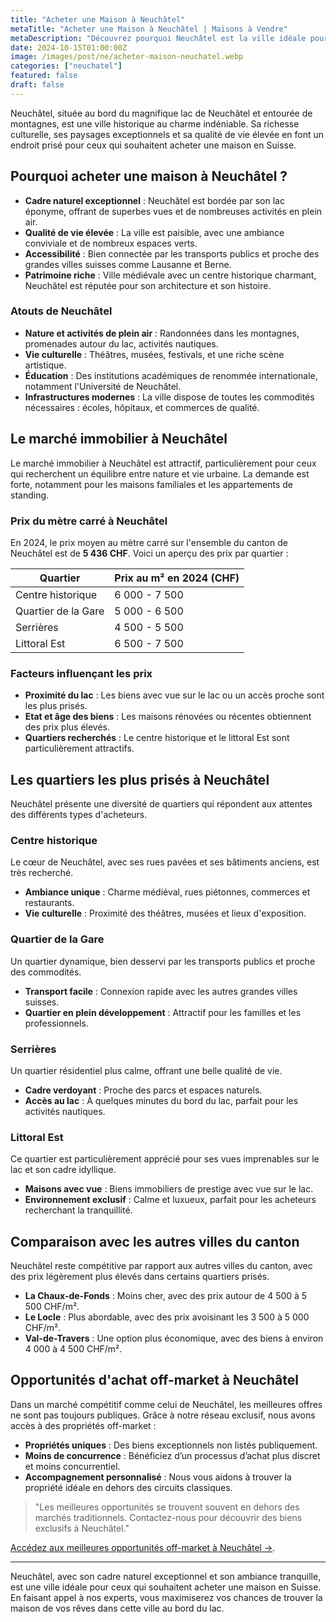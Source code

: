 ```yaml
---
title: "Acheter une Maison à Neuchâtel"
metaTitle: "Acheter une Maison à Neuchâtel | Maisons à Vendre"
metaDescription: "Découvrez pourquoi Neuchâtel est la ville idéale pour acheter une maison. Explorez le marché immobilier local, les quartiers prisés et nos conseils pour réussir votre achat."
date: 2024-10-15T01:00:00Z
image: /images/post/ne/acheter-maison-neuchatel.webp
categories: ["neuchatel"]
featured: false
draft: false
---
```


Neuchâtel, située au bord du magnifique lac de Neuchâtel et entourée de montagnes, est une ville historique au charme indéniable. Sa richesse culturelle, ses paysages exceptionnels et sa qualité de vie élevée en font un endroit prisé pour ceux qui souhaitent acheter une maison en Suisse.

## Pourquoi acheter une maison à Neuchâtel ?

- **Cadre naturel exceptionnel** : Neuchâtel est bordée par son lac éponyme, offrant de superbes vues et de nombreuses activités en plein air.
- **Qualité de vie élevée** : La ville est paisible, avec une ambiance conviviale et de nombreux espaces verts.
- **Accessibilité** : Bien connectée par les transports publics et proche des grandes villes suisses comme Lausanne et Berne.
- **Patrimoine riche** : Ville médiévale avec un centre historique charmant, Neuchâtel est réputée pour son architecture et son histoire.

### Atouts de Neuchâtel
- **Nature et activités de plein air** : Randonnées dans les montagnes, promenades autour du lac, activités nautiques.
- **Vie culturelle** : Théâtres, musées, festivals, et une riche scène artistique.
- **Éducation** : Des institutions académiques de renommée internationale, notamment l'Université de Neuchâtel.
- **Infrastructures modernes** : La ville dispose de toutes les commodités nécessaires : écoles, hôpitaux, et commerces de qualité.

## Le marché immobilier à Neuchâtel

Le marché immobilier à Neuchâtel est attractif, particulièrement pour ceux qui recherchent un équilibre entre nature et vie urbaine. La demande est forte, notamment pour les maisons familiales et les appartements de standing.

### Prix du mètre carré à Neuchâtel

En 2024, le prix moyen au mètre carré sur l'ensemble du canton de Neuchâtel est de **5 436 CHF**. Voici un aperçu des prix par quartier :

| Quartier                | Prix au m² en 2024 (CHF) |
|-------------------------|--------------------------|
| Centre historique        | 6 000 - 7 500            |
| Quartier de la Gare      | 5 000 - 6 500            |
| Serrières                | 4 500 - 5 500            |
| Littoral Est             | 6 500 - 7 500            |

### Facteurs influençant les prix
- **Proximité du lac** : Les biens avec vue sur le lac ou un accès proche sont les plus prisés.
- **Etat et âge des biens** : Les maisons rénovées ou récentes obtiennent des prix plus élevés.
- **Quartiers recherchés** : Le centre historique et le littoral Est sont particulièrement attractifs.

## Les quartiers les plus prisés à Neuchâtel

Neuchâtel présente une diversité de quartiers qui répondent aux attentes des différents types d'acheteurs.

### Centre historique

Le cœur de Neuchâtel, avec ses rues pavées et ses bâtiments anciens, est très recherché.

- **Ambiance unique** : Charme médiéval, rues piétonnes, commerces et restaurants.
- **Vie culturelle** : Proximité des théâtres, musées et lieux d'exposition.

### Quartier de la Gare

Un quartier dynamique, bien desservi par les transports publics et proche des commodités.

- **Transport facile** : Connexion rapide avec les autres grandes villes suisses.
- **Quartier en plein développement** : Attractif pour les familles et les professionnels.

### Serrières

Un quartier résidentiel plus calme, offrant une belle qualité de vie.

- **Cadre verdoyant** : Proche des parcs et espaces naturels.
- **Accès au lac** : À quelques minutes du bord du lac, parfait pour les activités nautiques.

### Littoral Est

Ce quartier est particulièrement apprécié pour ses vues imprenables sur le lac et son cadre idyllique.

- **Maisons avec vue** : Biens immobiliers de prestige avec vue sur le lac.
- **Environnement exclusif** : Calme et luxueux, parfait pour les acheteurs recherchant la tranquillité.

## Comparaison avec les autres villes du canton

Neuchâtel reste compétitive par rapport aux autres villes du canton, avec des prix légèrement plus élevés dans certains quartiers prisés.

- **La Chaux-de-Fonds** : Moins cher, avec des prix autour de 4 500 à 5 500 CHF/m².
- **Le Locle** : Plus abordable, avec des prix avoisinant les 3 500 à 5 000 CHF/m².
- **Val-de-Travers** : Une option plus économique, avec des biens à environ 4 000 à 4 500 CHF/m².

## Opportunités d'achat off-market à Neuchâtel

Dans un marché compétitif comme celui de Neuchâtel, les meilleures offres ne sont pas toujours publiques. Grâce à notre réseau exclusif, nous avons accès à des propriétés off-market :

- **Propriétés uniques** : Des biens exceptionnels non listés publiquement.
- **Moins de concurrence** : Bénéficiez d’un processus d’achat plus discret et moins concurrentiel.
- **Accompagnement personnalisé** : Nous vous aidons à trouver la propriété idéale en dehors des circuits classiques.

> "Les meilleures opportunités se trouvent souvent en dehors des marchés traditionnels. Contactez-nous pour découvrir des biens exclusifs à Neuchâtel."

[Accédez aux meilleures opportunités off-market à Neuchâtel ->](/contact).

---

Neuchâtel, avec son cadre naturel exceptionnel et son ambiance tranquille, est une ville idéale pour ceux qui souhaitent acheter une maison en Suisse. En faisant appel à nos experts, vous maximiserez vos chances de trouver la maison de vos rêves dans cette ville au bord du lac.
